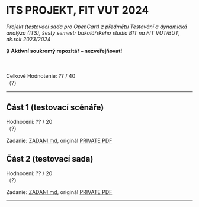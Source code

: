 # ITS PROJEKT, FIT VUT 2024 #

*Projekt (testovací sada pro OpenCart) z předmětu Testování a dynamická analýza (ITS), šestý semestr bakalářského studia BIT na FIT VUT/BUT, ak.rok 2023/2024*

🔒 **Aktivní soukromý repozitář – nezveřejňovat!**
<!-- 🗄️ **Soukromý archivovaný repozitář!** -->
<!-- ⚠️ **Zveřejněno pro archivní účely - nekopírujte, ta nula by Vás mrzela. Za nic takového nenesu žádnou odpovědnost!** Všechny odevzdané projekty prochází kontrolou plagiátorství, při níž jsou porovnávány i s dříve odevzdanými řešeními. -->
<br />

Celkové Hodnotenie: ?? / 40<br />（?）

----------------------------------------------

## Část 1 (testovací scénáře) ##

Hodnocení: ?? / 20<br />（?）

Zadanie: [ZADANI.md](1/ZADANI.md), originál [PRIVATE PDF](https://moodle.vut.cz/pluginfile.php/707475/mod_folder/intro/projekt1-zadani-2024.pdf)

## Část 2 (testovací sada) ##

Hodnocení: ?? / 20<br />（?）

Zadanie: [ZADANI.md](2/ZADANI.md), originál [PRIVATE PDF](https://moodle.vut.cz/pluginfile.php/707475/mod_folder/intro/projekt2-zadani-2024.pdf)

----------------------------------------------
